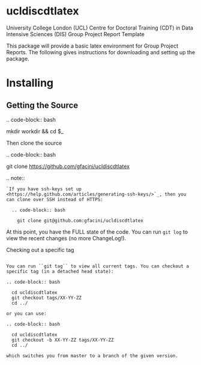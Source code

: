 # ucldiscdtlatex
University College London (UCL) Centre for Doctoral Training (CDT) in Data Intensive Sciences (DIS) Group Project Report Template

This package will provide a basic latex environment for Group Project Reports. The following gives instructions for downloading and setting up the package.

Installing
==========

Getting the Source
------------------
.. code-block:: bash

  mkdir workdir && cd $_

Then clone the source

.. code-block:: bash

  git clone https://github.com/gfacini/ucldiscdtlatex

.. note::

    `If you have ssh-keys set up <https://help.github.com/articles/generating-ssh-keys/>`_, then you can clone over SSH instead of HTTPS:

      .. code-block:: bash

        git clone git@github.com:gfacini/ucldiscdtlatex

At this point, you have the FULL state of the code. You can run ``git log`` to view the recent changes (no more ChangeLog!).

Checking out a specific tag
~~~~~~~~~~~~~~~~~~~~~~~~~~~

You can run ``git tag`` to view all current tags. You can checkout a specific tag (in a detached head state):

.. code-block:: bash

  cd ucldiscdtlatex
  git checkout tags/XX-YY-ZZ
  cd ../

or you can use:

.. code-block:: bash

  cd ucldiscdtlatex
  git checkout -b XX-YY-ZZ tags/XX-YY-ZZ
  cd ../

which switches you from master to a branch of the given version.

